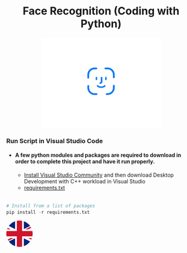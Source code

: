 <a> 
   <div align="center"> <h1>Face Recognition (Coding with Python)</h1> 
   <img border="0" src="/icon.gif" width="320" height="240" >
   </div>
</a>

### Run Script in Visual Studio Code

- #### A few python modules and packages are required to download in order to complete this project and have it run properly. 
  - [Install Visual Studio Community](https://visualstudio.microsoft.com/vs/community) and then download Desktop Development with C++ workload in Visual Studio
  - [requirements.txt](https://github.com/serhanelmacioglu/Face-Recognition_Coding-with-Python/blob/main/requirements.txt)
``` python

# Install from a list of packages 
pip install -r requirements.txt

```

<img border="0" src="/flag-round-250.png" width="70" height="70" >
